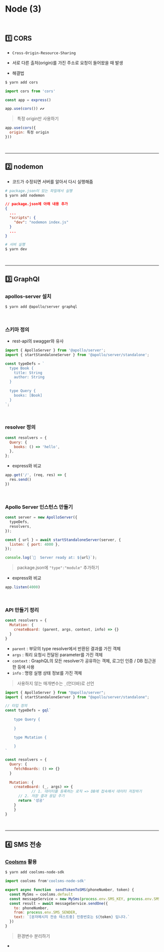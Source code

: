 # Node (3)

​    

## 1️⃣ CORS

- `Cross-Origin-Resource-Sharing`
- 서로 다른 출처(origin)를 가진 주소로 요청이 들어왔을 때 발생

- 해결법

```bash
$ yarn add cors
```

```js
import cors from 'cors'

const app = express()

app.use(cors()) ✔️✔️
```

> 특정 origin만 사용하기

```js
app.use(cors({
  origin: 특정 origin
}))
```

​    

---

## 2️⃣ nodemon

- 코드가 수정되면 서버를 알아서 다시 실행해줌

```bash
# package.json이 있는 파일에서 실행
$ yarn add nodemon
```

```json
// package.json에 아래 내용 추가
{
  ...
  "scripts": {  
    "dev": "nodemon index.js"
  }
  ...
}
```

```bash
# 서버 실행
$ yarn dev
```

​    

---

## 3️⃣ GraphQl

### apollos-server 설치

```bash
$ yarn add @apollo/server graphql
```

​    

### 스키마 정의

- rest-api의 swagger와 유사

```js
import { ApolloServer } from '@apollo/server';
import { startStandaloneServer } from '@apollo/server/standalone';

const typeDefs = `
  type Book {
    title: String
    author: String
  }
  
  type Query {
    books: [Book]
  }
`;
```

​    

### resolver 정의

```js
const resolvers = {
  Query: {
    books: () => 'hello',
  },
};
```

- express와 비교

```js
app.get('/', (req, res) => {
  res.send()
})
```

​    

### Apollo Server 인스턴스 만들기

```js
const server = new ApolloServer({
  typeDefs,
  resolvers,
});

const { url } = await startStandaloneServer(server, {
  listen: { port: 4000 },
});

console.log(`🚀  Server ready at: ${url}`);
```

> package.json에 `"type":"module"` 추가하기

- express와 비교

```js
app.listen(4000)
```

​    

### API 만들기 정리

```js
const resolvers = {
  Mutation: {
    createBoard: (parent, args, context, info) => {}
  }
}
```

- `parent` : 부모의 type resolver에서 반환된 결과를 가진 객체
- `args` : 쿼리 요청시 전달된 parameter를 가진 객체
- `context` : GraphQL의 모든 resolver가 공유하는 객체, 로그인 인증 / DB 접근권한 등에 사용
- `info` : 명령 실행 상태 정보를 가진 객체

> 사용하지 않는 매개변수는 `_`(언더바)로 선언



```js
import { ApolloServer } from "@apollo/server";
import { startStandaloneServer } from "@apollo/server/standalone";

// 타입 정의
const typeDefs = gql`
	
	type Query {
		
	}

	type Mutation {
	
	}
`

const resolvers = {
  Query: {
    fetchBoards: () => {}
  }
  
  Mutation: {
  	createBoard: (_, args) => {
			// 1. 데이터를 등록하는 로직 => DB에 접속해서 데이터 저장하기
      // 2. 저장 결과 응답 주기
      return '성공'
    }
	}
}
```

​    

---

## 4️⃣ SMS 전송

### [Coolsms](https://console.coolsms.co.kr/dashboard) 활용 

```bash
$ yarn add coolsms-node-sdk
```

```js
import coolsms from'coolsms-node-sdk'

export async function  sendTokenToSMS(phoneNumber, token) {
  const MySms = coolsms.default
  const messageService = new MySms(process.env.SMS_KEY, process.env.SMS_SECRET)
  const result = await messageService.sendOne({
    to: phoneNumber,
    from: process.env.SMS_SENDER,
    text: `[문자메시지 전송 테스트중] 인증번호는 ${token} 입니다.`
  })
}
```



> 환경변수 분리하기

- 
